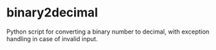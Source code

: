 # binary2decimal
Python script for converting a binary number to decimal, with exception handling in case of invalid input. 
